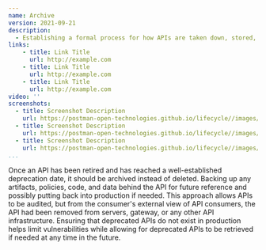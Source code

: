 ```yaml
---
name: Archive
version: 2021-09-21
description: 
  - Establishing a formal process for how APIs are taken down, stored, and kept for potential usage in the future, avoiding the deletion of each API soon as it is deprecated.
links:
    - title: Link Title
      url: http://example.com
    - title: Link Title
      url: http://example.com
    - title: Link Title
      url: http://example.com            
video: ''
screenshots:
  - title: Screenshot Description
    url: https://postman-open-technologies.github.io/lifecycle//images/postman-screenshot.png          
  - title: Screenshot Description
    url: https://postman-open-technologies.github.io/lifecycle//images/postman-screenshot.png  
  - title: Screenshot Description
    url: https://postman-open-technologies.github.io/lifecycle//images/postman-screenshot.png   
...
```

Once an API has been retired and has reached a well-established deprecation date, it should be archived instead of deleted. Backing up any artifacts, policies, code, and data behind the API for future reference and possibly putting back into production if needed. This approach allows APIs to be audited, but from the consumer's external view of API consumers, the API had been removed from servers, gateway, or any other API infrastructure. Ensuring that deprecated APIs do not exist in production helps limit vulnerabilities while allowing for deprecated APIs to be retrieved if needed at any time in the future. 

